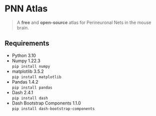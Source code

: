 # PNN Atlas

> A **free** and **open-source** atlas for Perineuronal Nets in the mouse brain.
>

## Requirements

- Python 3.10
- Numpy 1.22.3  
`pip install numpy`
- matplotlib 3.5.2  
`pip install matplotlib`
- Pandas 1.4.2  
`pip install pandas`
- Dash 2.4.1  
`pip install dash`
- Dash Bootstrap Components 1.1.0  
`pip install dash-bootstrap-components`
